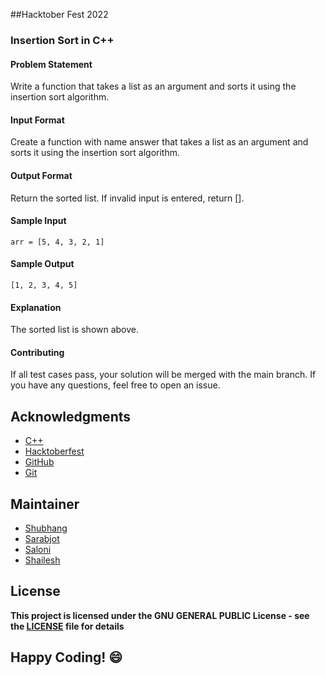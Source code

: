 ##Hacktober Fest 2022 

### Insertion Sort in C++

#### Problem Statement
Write a function that takes a list as an argument and sorts it using the insertion sort algorithm.

#### Input Format
Create a function with name answer that takes a list as an argument and sorts it using the insertion sort algorithm.

#### Output Format
Return the sorted list. If invalid input is entered, return [].

#### Sample Input
```
arr = [5, 4, 3, 2, 1]
```

#### Sample Output
```
[1, 2, 3, 4, 5]
```

#### Explanation
The sorted list is shown above.

#### Contributing
If all test cases pass, your solution will be merged with the main branch. If you have any questions, feel free to open an issue.

## Acknowledgments
- [C++](http://cplusplus.org/)
- [Hacktoberfest](https://hacktoberfest.digitalocean.com/)
- [GitHub](https://github.com)
- [Git](https://git-scm.com/)

## Maintainer
- [Shubhang](http://github.com/Shubhang-2111)
- [Sarabjot](https://github.com/ricky-aufvaa)
- [Saloni](https://github.com/saloni1202)
- [Shailesh](https://github.com/ShaileshKumar007)

## License
**This project is licensed under the GNU GENERAL PUBLIC License - see the [LICENSE](../../LICENSE) file for details**

## Happy Coding! :smile:
